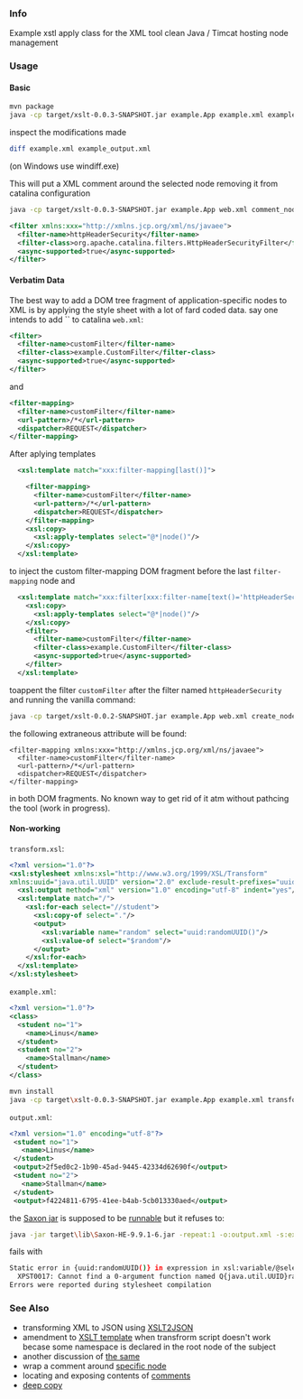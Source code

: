 ### Info
Example xstl apply class for the XML tool clean Java / Timcat hosting node management

### Usage
#### Basic
```sh
mvn package
java -cp target/xslt-0.0.3-SNAPSHOT.jar example.App example.xml example_transform.xsl example_output.xml
```
inspect the modifications made
```sh
diff example.xml example_output.xml
```
(on Windows use windiff.exe)

This will put a XML comment around the selected node removing it from catalina configuration
```sh
java -cp target/xslt-0.0.3-SNAPSHOT.jar example.App web.xml comment_node.xsl web_output.xml
```

```xml
<filter xmlns:xxx="http://xmlns.jcp.org/xml/ns/javaee">
  <filter-name>httpHeaderSecurity</filter-name>
  <filter-class>org.apache.catalina.filters.HttpHeaderSecurityFilter</filter-class>
  <async-supported>true</async-supported>
</filter>
```
#### Verbatim Data

The best way to add a DOM tree fragment of application-specific nodes to XML is by applying the style sheet with a lot of fard coded data. say  one intends to add `` to catalina `web.xml`:

```xml
<filter>
  <filter-name>customFilter</filter-name>
  <filter-class>example.CustomFilter</filter-class>
  <async-supported>true</async-supported>
</filter>
```
and
```xml
<filter-mapping>
  <filter-name>customFilter</filter-name>
  <url-pattern>/*</url-pattern>
  <dispatcher>REQUEST</dispatcher>
</filter-mapping>
```
After aplying
templates
```xml
  <xsl:template match="xxx:filter-mapping[last()]">

    <filter-mapping>
      <filter-name>customFilter</filter-name>
      <url-pattern>/*</url-pattern>
      <dispatcher>REQUEST</dispatcher>
    </filter-mapping>
    <xsl:copy>
      <xsl:apply-templates select="@*|node()"/>
    </xsl:copy>
  </xsl:template>
```
to inject the custom filter-mapping DOM  fragment before the last `filter-mapping` node
and
```xml
  <xsl:template match="xxx:filter[xxx:filter-name[text()='httpHeaderSecurity']]">
    <xsl:copy>
      <xsl:apply-templates select="@*|node()"/>
    </xsl:copy>
    <filter>
      <filter-name>customFilter</filter-name>
      <filter-class>example.CustomFilter</filter-class>
      <async-supported>true</async-supported>
    </filter>
  </xsl:template>
```
toappent the filter `customFilter` after the filter named `httpHeaderSecurity`
and
running the vanilla command:
```sh
java -cp target/xslt-0.0.2-SNAPSHOT.jar example.App web.xml create_node.xsl web_output.xml
```
the following extraneous attribute will be found:
```
<filter-mapping xmlns:xxx="http://xmlns.jcp.org/xml/ns/javaee">
  <filter-name>customFilter</filter-name>
  <url-pattern>/*</url-pattern>
  <dispatcher>REQUEST</dispatcher>
</filter-mapping>
```
in both DOM fragments.
No known way to get rid of it atm without pathcing the tool (work in progress).
#### Non-working
`transform.xsl`:



```xml
<?xml version="1.0"?>
<xsl:stylesheet xmlns:xsl="http://www.w3.org/1999/XSL/Transform"
xmlns:uuid="java.util.UUID" version="2.0" exclude-result-prefixes="uuid">
  <xsl:output method="xml" version="1.0" encoding="utf-8" indent="yes"/>
  <xsl:template match="/">
    <xsl:for-each select="//student">
      <xsl:copy-of select="."/>
      <output>
        <xsl:variable name="random" select="uuid:randomUUID()"/>
        <xsl:value-of select="$random"/>
      </output>
    </xsl:for-each>
  </xsl:template>
</xsl:stylesheet>
```

`example.xml`:

```xml
<?xml version="1.0"?>
<class>
  <student no="1">
    <name>Linus</name>
  </student>
  <student no="2">
    <name>Stallman</name>
  </student>
</class>
```

```sh
mvn install
java -cp target\xslt-0.0.3-SNAPSHOT.jar example.App example.xml transform.xsl output.xml
```

`output.xml`:

```xml
<?xml version="1.0" encoding="utf-8"?>
 <student no="1">
   <name>Linus</name>
 </student>
 <output>2f5ed0c2-1b90-45ad-9445-42334d62690f</output>
 <student no="2">
   <name>Stallman</name>
 </student>
 <output>f4224811-6795-41ee-b4ab-5cb013330aed</output>
```
the [Saxon jar](https://www.saxonica.com/documentation9.5/using-xsl/commandline.html) is supposed to be
[runnable](https://stackoverflow.com/questions/4604497/xslt-processing-with-java) but it refuses to:


```sh
java -jar target\lib\Saxon-HE-9.9.1-6.jar -repeat:1 -o:output.xml -s:example.xml -xsl:transform.xsl
```
fails with
```sh
Static error in {uuid:randomUUID()} in expression in xsl:variable/@select on line 8 column 65 of transform.xsl:
  XPST0017: Cannot find a 0-argument function named Q{java.util.UUID}randomUUID(). Reflexive calls to Java methods are not available under Saxon-HE
Errors were reported during stylesheet compilation
```

### See Also

  *  transforming XML to JSON using [XSLT2JSON](https://github.com/bramstein/xsltjson)
  * amendment to [XSLT template](https://stackoverflow.com/questions/4964152/xslt-script-doesnt-work-when-a-namespace-is-declared-in-the-root-node) when transfrorm script doesn't work becase some namespace is declared in the root node of the subject
  * another discussion of [the same](https://stackoverflow.com/questions/1344158/xslt-with-xml-source-that-has-a-default-namespace-set-to-xmlns)
  * wrap a comment around [specific node](https://stackoverflow.com/questions/17607602/comment-a-single-node)
  * locating and exposing contents of [comments](https://stackoverflow.com/questions/3837169/how-do-i-select-all-comment-nodes-in-an-xml-file)
  * [deep copy](https://stackoverflow.com/questions/1769194/xslt-deep-child-copy)
